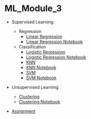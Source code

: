 # ML_Module_3

- Supervised Learning:
   - Regression
        - [Linear Regression](Linear-regression.md)
        - [Linear Regression Notebook](Linear-regression.ipynb)
   - Classification
	 - [Logistic Regression](LogisticRegression.md)
	 - [Logistic Regression Notebook](LogisticRegression.ipynb)
	 - [KNN](KNN.md) 
	 - [KNN Notebook](KNN.ipynb)
	 - [SVM](SVM.md)
	 - [SVM Notebook](https://github.com/Learn-Write-Repeat/Open-contributions/blob/master/Sagar_ML_Support_Vector_Machine.ipynb.ipynb)
       
- Unsupervised Learning
	- [Clustering](Clustering.md)
	- [Clustering Notebook](Clustering.ipynb) 
- [Assignment](Assignment.md)
